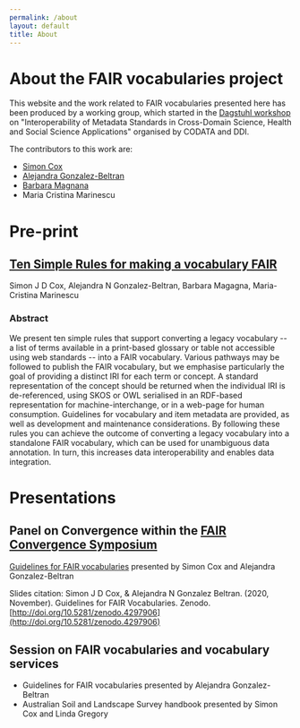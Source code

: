 ```yaml
---
permalink: /about
layout: default
title: About
---
```


# About the FAIR vocabularies project

This website and the work related to FAIR vocabularies presented here has been produced by a working group, which started in the [Dagstuhl workshop](https://codata.org/initiatives/strategic-programme/decadal-programme/dagstuhl-workshop-2019/) on "Interoperability of Metadata Standards in Cross-Domain Science, Health and Social Science Applications" organised by CODATA and DDI.

The contributors to this work are:
- [Simon Cox](https://people.csiro.au/C/S/Simon-Cox)
- [Alejandra Gonzalez-Beltran](https://agbeltran.github.io/)
- [Barbara Magnana](mailto:barbara.magagna@gmail.com)
- Maria Cristina Marinescu

# Pre-print

## [Ten Simple Rules for making a vocabulary FAIR](https://arxiv.org/abs/2012.02325)
Simon J D Cox, Alejandra N Gonzalez-Beltran, Barbara Magagna, Maria-Cristina Marinescu

### Abstract
We present ten simple rules that support converting a legacy vocabulary -- a list of terms available in a print-based glossary or table not accessible using web standards -- into a FAIR vocabulary. Various pathways may be followed to publish the FAIR vocabulary, but we emphasise particularly the goal of providing a distinct IRI for each term or concept. A standard representation of the concept should be returned when the individual IRI is de-referenced, using SKOS or OWL serialised in an RDF-based representation for machine-interchange, or in a web-page for human consumption. Guidelines for vocabulary and item metadata are provided, as well as development and maintenance considerations. By following these rules you can achieve the outcome of converting a legacy vocabulary into a standalone FAIR vocabulary, which can be used for unambiguous data annotation. In turn, this increases data interoperability and enables data integration. 

# Presentations

## Panel on Convergence within the [FAIR Convergence Symposium](https://conference.codata.org/FAIRconvergence2020/)

[Guidelines for FAIR vocabularies](http://doi.org/10.5281/zenodo.4297906) presented by Simon Cox and Alejandra Gonzalez-Beltran

Slides citation:
Simon J D Cox, & Alejandra N Gonzalez Beltran. (2020, November). Guidelines for FAIR Vocabularies. Zenodo. [http://doi.org/10.5281/zenodo.4297906](http://doi.org/10.5281/zenodo.4297906)

## Session on FAIR vocabularies and vocabulary services

- Guidelines for FAIR vocabularies presented by Alejandra Gonzalez-Beltran
- Australian Soil and Landscape Survey handbook presented by Simon Cox and Linda Gregory
